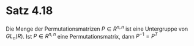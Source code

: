 # Satz 4.18
Die Menge der Permutationsmatrizen $P \in R^{n,n}$ ist eine Untergruppe von $GL_{n}(R)$. Ist $P \in R^{n,n}$ eine Permutationsmatrix, dann $P^{-1} = P^{T}$ 